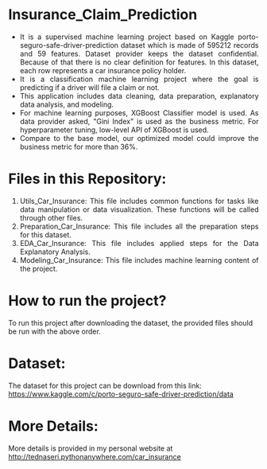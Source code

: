 # Insurance_Claim_Prediction
<ul align="justify">
<li>It is a supervised machine learning project based on Kaggle porto-seguro-safe-driver-prediction dataset which is made of 595212 records and 59 features. Dataset provider keeps the dataset confidential. Because of that there is no clear definition for features. In this dataset, each row represents a car insurance policy holder.</li>
<li>It is a classification machine learning project where the goal is predicting if a driver will file a claim or not.</li>
<li>This application includes data cleaning, data preparation, explanatory data analysis, and modeling.</li>
<li>For machine learning purposes, XGBoost Classifier model is used. As data provider asked, "Gini Index" is used as the business metric. For hyperparameter tuning, low-level API of XGBoost is used.</li>
<li>Compare to the base model, our optimized model could improve the business metric for more than 36%.</li>
</ul>
  
# Files in this Repository:
<ol align="justify">
<li>Utils_Car_Insurance: This file includes common functions for tasks like data manipulation or data visualization. These functions will be called through other files.</li>
<li>Preparation_Car_Insurance: This file includes all the preparation steps for this dataset.</li>
<li>EDA_Car_Insurance: This file includes applied steps for the Data Explanatory Analysis.</li>
<li>Modeling_Car_Insurance: This file includes machine learning content of the project.</li>
</ol>

# How to run the project?
To run this project after downloading the dataset, the provided files should be run with the above order.

# Dataset:
The dataset for this project can be download from this link: https://www.kaggle.com/c/porto-seguro-safe-driver-prediction/data

# More Details:
More details is provided in my personal website at http://tednaseri.pythonanywhere.com/car_insurance

